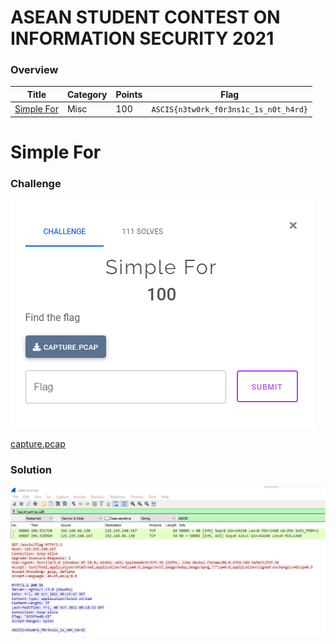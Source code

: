 # ASEAN STUDENT CONTEST ON INFORMATION SECURITY 2021

### Overview
 | Title | Category | Points | Flag
 | ------ | ------ | ------ | ------ |
 | [Simple For](#Simple-For) | Misc | 100 | `ASCIS{n3tw0rk_f0r3ns1c_1s_n0t_h4rd}` |
 
 # Simple For
 
 ### Challenge
 
 <img src=files/185903.png>
 
 [capture.pcap](files/capture.pcap)
 
 ### Solution

<img src=files/191647.png>

<img src=files/191756.png>
